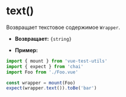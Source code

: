# text()

Возвращает текстовое содержимое `Wrapper`.

- **Возвращает:** `{string}`

- **Пример:**

```js
import { mount } from 'vue-test-utils'
import { expect } from 'chai'
import Foo from './Foo.vue'

const wrapper = mount(Foo)
expect(wrapper.text()).toBe('bar')
```
